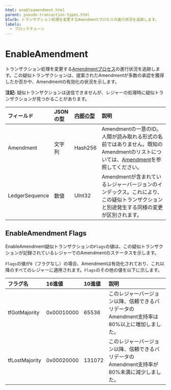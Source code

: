 ```yaml
---
html: enableamendment.html
parent: pseudo-transaction-types.html
blurb: トランザクション処理を変更するAmendmentプロセスの進行状況を追跡します。
labels:
  - ブロックチェーン
---
```

# EnableAmendment

トランザクション処理を変更する[Amendmentプロセス](amendments.html#amendmentプロセス)の進行状況を追跡します。この疑似トランザクションは、提案されたAmendmentが多数の承認を獲得したか否かや、Amendmentの有効化の状況を示します。

**注記:** 疑似トランザクションは送信できませんが、レジャーの処理時に疑似トランザクションが見つかることがあります。

| フィールド          | JSONの型 | [内部の型](../../binary-format.md) | 説明                 |
|:---------------|:----------|:------------------|:----------------------------|
| Amendment      | 文字列    | Hash256           | Amendmentの一意のID。人間が読み取れる形式の名前ではありません。既知のAmendmentのリストについては、[Amendment](../../../../concepts/networks-and-servers/amendments.md)を参照してください。 |
| LedgerSequence | 数値    | UInt32            | Amendmentが含まれているレジャーバージョンのインデックス。これにより、この疑似トランザクションと別途発生する同様の変更が区別されます。 |

## EnableAmendment Flags

EnableAmendment疑似トランザクションの`Flags`の値は、この疑似トランザクションが記録されているレジャーでのAmendmentのステータスを示します。

`Flags`の値が`0`（フラグなし）の場合、Amendmentは有効化されており、これ以降のすべてのレジャーに適用されます。`Flags`のその他の値を以下に示します。

| フラグ名      | 16進値  | 10進値 | 説明                    |
|:---------------|:-----------|:--------------|:-------------------------------|
| tfGotMajority  | 0x00010000 | 65536         | このレジャーバージョン以降、信頼できるバリデータのAmendment支持率は80%以上に増加しました。 |
| tfLostMajority | 0x00020000 | 131072        | このレジャーバージョン以降、信頼できるバリデータのAmendment支持率が80%未満に減少しました。 |
